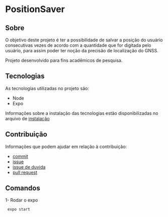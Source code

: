# PositionSaver

## Sobre

O objetivo deste projeto é ter a possibilidade de salvar a posição do usuário consecutivas vezes de acordo com a quantidade que for digitada pelo usuário, para assim poder ter noção da precisão de localização do GNSS.

Projeto desenvolvido para fins acadêmicos de pesquisa.

## Tecnologias

As tecnologias utilizadas no projeto são:

- Node
- Expo

Informações sobre a instalação das tecnologias estão disponibilizadas no arquivo de [instalação]('./docs/instalacao/instalacao.md')

## Contribuição

Informações que podem ajudar em relação à contribuição:

- [commit]('./docs/templates/commit.md')
- [issue]('./.github/ISSUE_TEMPLATE/issue-de-tarefas.md')
- [issue de duvida](./.github/ISSUE_TEMPLATE/bug_report.md)
- [pull request]('./docs/templates/pull_request.md')

## Comandos

  1- Rodar o expo
        
     expo start